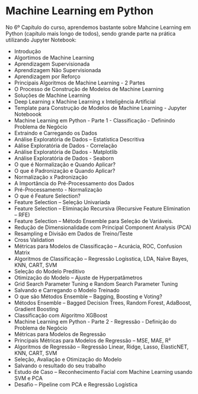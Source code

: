 # Machine Learning em Python

No 6º Capítulo do curso, aprendemos bastante sobre Mahcine Learning em Python (capítulo mais longo de todos), sendo grande parte na prática utilizando Jupyter Notebook:

<ul>
  <li>Introdução</li>
  <li>Algortimos de Machine Learning</li>
  <li>Aprendizagem Supervisionada</li>
  <li>Aprendizagem Não Supervisionada</li>
  <li>Aprendizagem por Reforço</li>
  <li>Principais Algoritmos de Machine Learning - 2 Partes</li>
  <li>O Processo de Construção de Modelos de Machine Learning</li>
  <li>Soluções de Machine Learning</li>
  <li>Deep Learning x Machine Learning x Inteligência Artificial</li>
  <li>Template para Construção de Modelos de Machine Learning - Jupyter Noteboook</li>
  <li>Machine Learning em Python - Parte 1 - Classificação - Definindo Problema de Negócio</li>
  <li>Extraindo e Carregando os Dados</li>
  <li>Análise Exploratória de Dados – Estatística Descritiva</li>
  <li>Aálise Exploratória de Dados - Correlação</li>
  <li>Análise Exploratória de Dados - Matplotlib</li>
  <li>Análise Exploratória de Dados - Seaborn</li>
  <li>O que é Normalização e Quando Aplicar?</li>
  <li>O que é Padronização e Quando Aplicar?</li>
  <li>Normalização x Padronização</li>
  <li>A Importância do Pré-Processamento dos Dados</li>
  <li>Pré-Processamento - Normalização</li>
  <li>O que é Feature Selection?</li>
  <li>Feature Selection – Seleção Univariada</li>
  <li>Feature Selection – Eliminação Recursiva (Recursive Feature Elimination – RFE)</li>
  <li>Feature Selection – Método Ensemble para Seleção de Variáveis.</li>
  <li>Redução de Dimensionalidade com Principal Component Analysis (PCA)</li>
  <li>Resampling e Divisão em Dados de Treino/Teste</li>
  <li>Cross Validation</li>
  <li>Métricas para Modelos de Classificação – Acurácia, ROC, Confusion Matrix</li>
  <li>Algoritmos de Classificação – Regressão Logísstica, LDA, Naïve Bayes, KNN, CART, SVM</li>
  <li>Seleção do Modelo Preditivo</li>
  <li>Otimização do Modelo – Ajuste de Hyperpatâmetros</li>
  <li>Grid Search Parameter Tuning e Random Search Parameter Tuning</li>
  <li>Salvando e Carregando o Modelo Treinado</li>
  <li>O que são Métodos Ensemble – Bagging, Boosting e Voting?</li>
  <li>Métodos Ensemble – Bagged Decision Trees, Random Forest, AdaBoost, Gradient Boosting</li>
  <li>Classificação com Algoritmo XGBoost</li>
  <li>Machine Learning em Python - Parte 2 - Regressão - Definição do Problema de Negócio</li>
  <li>Métricas para Modelos de Regressão</li>
  <li>Principais Métricas para Modelos de Regressão – MSE, MAE, R²</li>
  <li>Algoritmos de Regressão – Regressão Linear, Ridge, Lasso, ElasticNET, KNN, CART, SVM</li>
  <li>Seleção, Avaliação e Otimização do Modelo</li>
  <li>Salvando o resultado do seu trabalho</li>
  <li>Estudo de Caso – Reconhecimento Facial com Machine Learning usando SVM e PCA</li>
  <li>Desafio – Pipeline com PCA e Regressão Logística</li>
</ul>